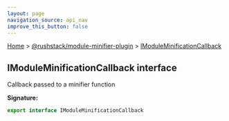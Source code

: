 ```yaml
---
layout: page
navigation_source: api_nav
improve_this_button: false
---
```



[Home](./index.md) &gt; [@rushstack/module-minifier-plugin](./module-minifier-plugin.md) &gt; [IModuleMinificationCallback](./module-minifier-plugin.imoduleminificationcallback.md)

## IModuleMinificationCallback interface

Callback passed to a minifier function

<b>Signature:</b>

```typescript
export interface IModuleMinificationCallback
```
